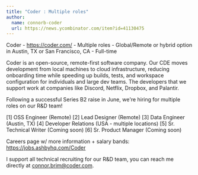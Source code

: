 ```yaml
---
title: "Coder : Multiple roles"
author:
  name: connorb-coder
  url: https://news.ycombinator.com/item?id=41130475
---
```

Coder - <a href="https:&#x2F;&#x2F;coder.com&#x2F;" rel="nofollow">https:&#x2F;&#x2F;coder.com&#x2F;</a> - Multiple roles - Global&#x2F;Remote or hybrid option in Austin, TX or San Francisco, CA - Full-time

Coder is an open-source, remote-first software company. Our CDE moves development from local machines to cloud infrastructure, reducing onboarding time while speeding up builds, tests, and workspace configuration for individuals and large dev teams. The developers that we support work at companies like Discord, Netflix, Dropbox, and Palantir.

Following a successful Series B2 raise in June, we&#x27;re hiring for multiple roles on our R&amp;D team!

[1] OSS Engineer (Remote)
[2] Lead Designer (Remote)
[3] Data Engineer (Austin, TX)
[4] Developer Relations (USA - multiple locations)
[5] Sr. Technical Writer (Coming soon)
[6] Sr. Product Manager (Coming soon)

Careers page w&#x2F; more information + salary bands: <a href="https:&#x2F;&#x2F;jobs.ashbyhq.com&#x2F;Coder">https:&#x2F;&#x2F;jobs.ashbyhq.com&#x2F;Coder</a>

I support all technical recruiting for our R&amp;D team, you can reach me directly at connor.brim@coder.com.
